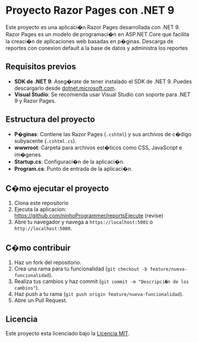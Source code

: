 # Proyecto Razor Pages con .NET 9

Este proyecto es una aplicaci�n Razor Pages desarrollada con .NET 9. Razor Pages es un modelo de programaci�n en ASP.NET Core que facilita la creaci�n de aplicaciones web basadas en p�ginas. Descarga de reportes con conexion default a la base de datos y administra los reportes 

## Requisitos previos

- **SDK de .NET 9**: Aseg�rate de tener instalado el SDK de .NET 9. Puedes descargarlo desde [dotnet.microsoft.com](https://dotnet.microsoft.com/).
- **Visual Studio**: Se recomienda usar Visual Studio con soporte para .NET 9 y Razor Pages.

## Estructura del proyecto

- **P�ginas**: Contiene las Razor Pages (`.cshtml`) y sus archivos de c�digo subyacente (`.cshtml.cs`).
- **wwwroot**: Carpeta para archivos est�ticos como CSS, JavaScript e im�genes.
- **Startup.cs**: Configuraci�n de la aplicaci�n.
- **Program.cs**: Punto de entrada de la aplicaci�n.

## C�mo ejecutar el proyecto

1. Clona este repositorio 
2. Ejecuta la aplicacion: https://github.com/ninhoProgrammer/reportsEjecute (revise)
3. Abre tu navegador y navega a `https://localhost:5001` o `http://localhost:5000`.

## C�mo contribuir

1. Haz un fork del repositorio.
2. Crea una rama para tu funcionalidad (`git checkout -b feature/nueva-funcionalidad`).
3. Realiza tus cambios y haz commit (`git commit -m "Descripci�n de los cambios"`).
4. Haz push a tu rama (`git push origin feature/nueva-funcionalidad`).
5. Abre un Pull Request.

## Licencia

Este proyecto esta licenciado bajo la [Licencia MIT](LICENSE).
